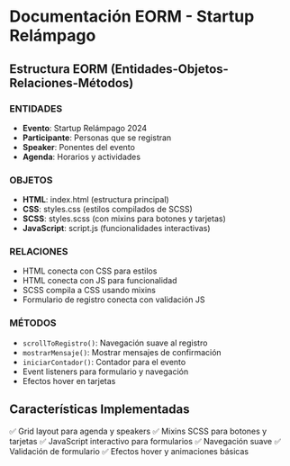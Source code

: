 # Documentación EORM - Startup Relámpago

## Estructura EORM (Entidades-Objetos-Relaciones-Métodos)

### ENTIDADES
- **Evento**: Startup Relámpago 2024
- **Participante**: Personas que se registran
- **Speaker**: Ponentes del evento
- **Agenda**: Horarios y actividades

### OBJETOS
- **HTML**: index.html (estructura principal)
- **CSS**: styles.css (estilos compilados de SCSS)
- **SCSS**: styles.scss (con mixins para botones y tarjetas)
- **JavaScript**: script.js (funcionalidades interactivas)

### RELACIONES
- HTML conecta con CSS para estilos
- HTML conecta con JS para funcionalidad
- SCSS compila a CSS usando mixins
- Formulario de registro conecta con validación JS

### MÉTODOS
- `scrollToRegistro()`: Navegación suave al registro
- `mostrarMensaje()`: Mostrar mensajes de confirmación
- `iniciarContador()`: Contador para el evento
- Event listeners para formulario y navegación
- Efectos hover en tarjetas

## Características Implementadas
✅ Grid layout para agenda y speakers
✅ Mixins SCSS para botones y tarjetas
✅ JavaScript interactivo para formularios
✅ Navegación suave
✅ Validación de formulario
✅ Efectos hover y animaciones básicas
